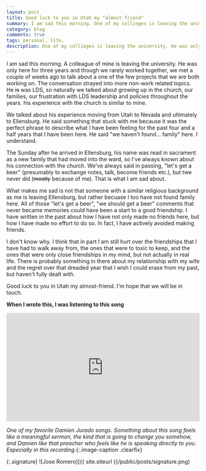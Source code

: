 ```yaml
---
layout: post
title: Good luck to you in Utah my "almost-friend"
summary: I am sad this morning. One of my collieges is leaving the university. He was only here for three years and we rarely worked together. We met a couple of weeks ago to talk about a project of remorse over having stolen it, I was grateful to have found the Black Crowes because of it.
category: blog
comments: true
tags: personal, life,
description: One of my collieges is leaving the university. He was only here for three years and we rarely worked together. We met a couple of weeks ago to talk about a project that we are both working on and the conversation strayed into more non-work related topics.
---
```


I am sad this morning. A colleague of mine is leaving the university. He was only here for three years and though we rarely worked together, we met a couple of weeks ago to talk about a one of the few projects that we are both working on. The conversation strayed into more non-work related topics. He <strike>is</strike> was LDS, so naturally we talked about growing up in the church, our families, our frustration with LDS leadership and policies throughout the years. his experience with the church is similar to mine. 

We talked about his experience moving from Utah to Nevada and ultimately to Ellensburg. He said something that stuck with me because it was the perfect phrase to describe what I have been feeling for the past four and a half years that I have been here. He said "we haven't found... family" here. I understand.

The Sunday after he arrived in Ellensburg, his name was read in sacrament as a new family that had moved into the ward, so I've always known about his connection with the church. We've always said in passing, "let's get a beer" (presumably to exchange notes, talk, become friends etc.), but twe never did (<strike>mostly</strike> because of me). That is what I am sad about.

What makes me sad is not that someone with a similar religious background as me is leaving Ellensburg, but rather becuase I too have not found family here. All of those "let's get a beer", "we should get a beer" comments that never became memories could have been a start to a good friendship. I have written in the past about how I have not only made no friends here, but how I have made no effort to do so. In fact, I have actively avoided making friends.

I don't know why. I think that in part I am still hurt over the friendships that I have had to walk away from, the ones that were to toxic to keep, and the ones that were only close friendships in my mind, but not actually in real life. There is probably something in there about my relationship with my wife and the regret over that dreaded year that I wish I could erase from my past, but haven't fully dealt with.

Good luck to you in Utah my almost-friend. I'm hope that we will be in touch.

**When I wrote this, I was listening to this song**
 <style>.embed-container { position: relative; padding-bottom: 56.25%; height: 0; overflow: hidden; max-width: 100%; } .embed-container iframe, .embed-container object, .embed-container embed { position: absolute; top: 0; left: 0; width: 100%; height: 100%; }</style>
<div class='embed-container'><iframe src='https://www.youtube.com/embed/bS9iMmBepw0?rel=0&amp;t=20s&amp;showinfo=0' frameborder='0' allowfullscreen></iframe></div>

*One of my favorite Damien Jurado songs. Something about this song feels like a meaningful sermon, the kind that is going to change you somehow, and Damien like that preacher who feels like he is speaking directly to you. Especially in this recording.*{:.image-caption .clearfix}

{:.signature}
![Jose Romero]({{ site.siteurl }}/public/posts/signature.png)